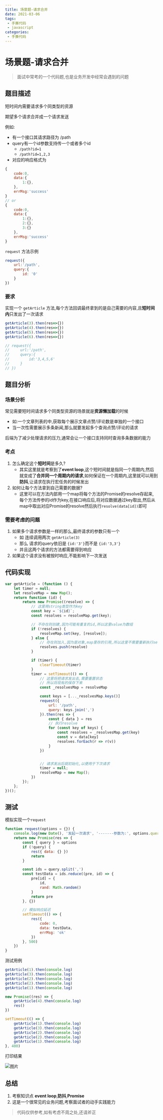 ```yaml
---
title: 场景题-请求合并
date: 2021-03-06
tags:
 - 手撕代码
 - javascript
categories:
 - 手撕代码
---
```

# 场景题-请求合并
> 面试中常考的一个代码题,也是业务开发中经常会遇到的问题

## 题目描述
短时间内需要请求多个同类型的资源

期望多个请求合并成一个请求发送

例如:
* 有一个接口其请求路径为 /path
* query有一个id参数支持传一个或者多个id
  * `/path?id=1`
  * `/path?id=1,2,3`
* 对应的响应格式为
```js
{
    code:0,
    data:{
        1:{},
    },
    errMsg:'success'
}
// or
{
    code:0,
    data:{
        1:{},
        2:{},
        3:{}
    },
    errMsg:'success'
}
```

`request` 方法示例
```js
request({
    url:'/path',
    query:{
        id: '0'
    }
})
```
### 要求
实现一个 `getArticle` 方法,每个方法回调最终拿到的是自己需要的内容,且**短时间内**只发出了一次请求
```js
getArticle(3).then(res=>{})
getArticle(4).then(res=>{})
getArticle(5).then(res=>{})
getArticle(6).then(res=>{})

// request({
//     url:'/path',
//     query:{
//         id:'3,4,5,6'
//     }
// })
```

## 题目分析
### 场景分析
常见需要短时间请求多个同类型资源的场景就是**资源懒加载**的时候
* 如:一个文章列表的中,获取每个展示文章点赞/评论数是单独的一个接口
* 当一次性需要展示多条新闻,那么就要发起多个查询点赞/评论的请求

后端为了减少处理请求的压力,通常会让一个接口支持同时查询多条数据的能力

### 考点
1. 怎么确定这个**短时间**是多久?
   * 其实这里就是考察到了**event loop**,这个短时间就是指同一个周期内,然后就变成了**合并同一个周期内的请求**,如何保证在一个周期内,这里就可以用到**防抖**,让请求在执行宏任务的时候发出
2. 如何让每个方法拿到自己需要的数据?
   * 这里可以在方法内部用一个map将每个方法的Promise的resolve存起来,每个方法传参的id作为key,在接口响应后,将对应数据通过key取出,然后从map中取出对应Promise的resolve然后执行`resolve(data[id])`即可

### 需要考虑的问题
1. 如果多个请求参数是一样的那么,最终请求的参数只有一个
   * 如 连续调用两次 `getArticle(3)`
   * 那么 请求的query依旧是 `{id:'3'}`而不是 `{id:'3,3'}`
   * 并且这两个请求的方法都需要得到响应
2. 如果这个请求没有被按时响应,不能影响下一次发送


## 代码实现
```js
var getArticle = (function () {
    let timer = null;
    let resolveMap = new Map();
    return function (id) {
        return new Promise((resolve) => {
            // 这里用string类型作为key
            const key = `${id}`;
            const resolves = resolveMap.get(key);

            // 不存在则创建,因为可能有重复的id,所以这里value为数组
            if (!resolves) {
                resolveMap.set(key, [resolve]);
            } else {
                // 存在则加入,因为是对象,map里存的引用,所以这里不需要重新执行set
                resolves.push(resolve)
            }

            if (timer) {
                clearTimeout(timer)
            }
            timer = setTimeout(() => {
                // 这里将把请求发出去,需要重置状态
                // 所以将现有的保存下来
                const _resolvesMap = resolveMap

                const keys = [..._resolvesMap.keys()]
                request({
                    url: '/path',
                    query: keys.join(',')
                }).then(res => {
                    const { data } = res
                    // 执行resolve
                    for (const key of keys) {
                        const resolves = _resolvesMap.get(key)
                        const v = data[key]
                        resolves.forEach(r => r(v))
                    }
                })


                // 请求发出后就初始化,以便用于下次请求
                timer = null;
                resolveMap = new Map();
            })
        });
    };
})();
```

## 测试
模拟实现一个`request`
```js
function request(options = {}) {
    console.log(new Date(), '发起一次请求', '-------参数为:', options.query)
    return new Promise(res => {
        const { query } = options
        if (!query) {
            res({ data: {} })
            return
        }

        const ids = query.split(',')
        const testData = ids.reduce((pre, id) => {
            pre[id] = {
                id,
                rand: Math.random()
            }
            return pre
        }, {})

        // 模拟响应延迟
        setTimeout(() => {
            res({
                code: 0,
                data: testData,
                errMsg: 'ok'
            })
        }, 500)
    })
}
```

测试用例
```js
getArticle(1).then(console.log)
getArticle(3).then(console.log)
getArticle(2).then(console.log)
getArticle(2).then(console.log)
getArticle(1).then(console.log)

new Promise((res) => {
    getArticle(4).then(console.log)
    res()
})

setTimeout(() => {
    getArticle(1).then(console.log)
    getArticle(3).then(console.log)
    getArticle(2).then(console.log)
    getArticle(2).then(console.log)
    getArticle(1).then(console.log)
}, 400)
```

打印结果

![图片](https://img.cdn.sugarat.top/mdImg/MTYxNTAxNjc1ODk0Mw==615016758943)

## 总结
1. 考察知识点 **event loop**,**防抖**,**Promise**
2. 这是一个很常见的业务问题,考察面试者的动手实践能力

>代码仅供参考,如有考虑不周之处,还请斧正


<comment/>
<tongji/>